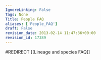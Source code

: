 ```yaml
---
IgnoreLinking: False
Tags: None
Title: People FAQ
aliases: ['People_FAQ']
draft: False
revision_date: 2013-02-14 11:47:36+00:00
revision_id: 17389
---
```


#REDIRECT [[Lineage and species FAQ]]